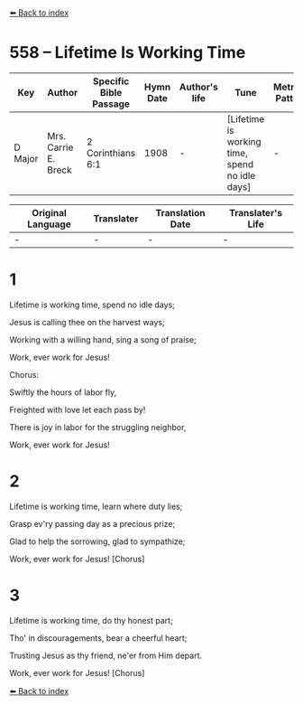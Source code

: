 [⬅️ Back to index](../README.md)

# 558 – Lifetime Is Working Time

Key | Author   | Specific Bible Passage     |Hymn Date |Author's life |Tune |Metrical Pattern   |Composer/Source
-- | --------- | ---------------------------|----------|--------------|-----|-------------------|-------------  
D Major |Mrs. Carrie E. Breck |2 Corinthians 6:1 |1908 |- |[Lifetime is working time, spend no idle days] |- |E. S. Lorenz

Original Language | Translater | Translation Date   | Translater's Life  
----------------- | --------- | --------------------|-------------     
\- |- |- |-




# 1

Lifetime is working time, spend no idle days;

Jesus is calling thee on the harvest ways;

Working with a willing hand, sing a song of praise;

Work, ever work for Jesus!



Chorus:

Swiftly the hours of labor fly,

Freighted with love let each pass by!

There is joy in labor for the struggling neighbor,

Work, ever work for Jesus!



# 2

Lifetime is working time, learn where duty lies;

Grasp ev'ry passing day as a precious prize;

Glad to help the sorrowing, glad to sympathize;

Work, ever work for Jesus!  [Chorus]



# 3

Lifetime is working time, do thy honest part;

Tho' in discouragements, bear a cheerful heart;

Trusting Jesus as thy friend, ne'er from Him depart.  

Work, ever work for Jesus!  [Chorus]

[⬅️ Back to index](../README.md)
